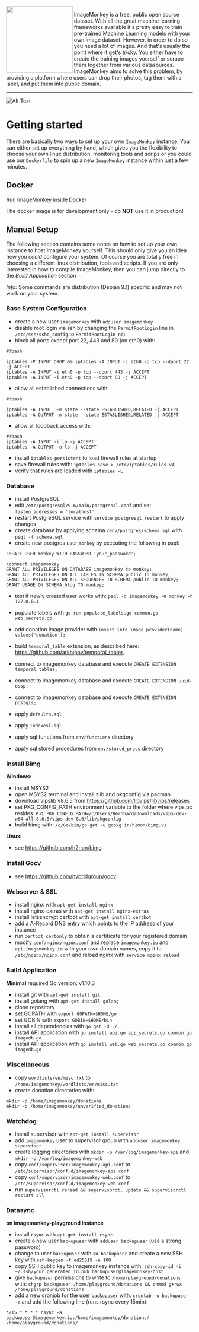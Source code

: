
  <img src="https://raw.githubusercontent.com/bbernhard/imagemonkey-core/develop/img/logo.png" align="left" width="180" >


ImageMonkey is a free, public open source dataset. With all the great machine learning frameworks available it's pretty easy to train pre-trained Machine Learning models with your own image dataset. However, in order to do so you need a lot of images. And that's usually the point where it get's tricky. You either have to create the training images yourself or scrape them together from various datasources. ImageMonkey aims to solve this problem, by providing a platform where users can drop their photos, tag them with a label, and put them into public domain.

---
![Alt Text](https://github.com/bbernhard/imagemonkey-core/raw/master/img/animation.gif)

# Getting started #

There are basically two ways to set up your own `ImageMonkey` instance. You can either set up everything by hand, which gives you the flexibility to choose your own linux distribution, monitoring tools and scrips or you could use our `Dockerfile` to spin up a new `ImageMonkey` instance within just a few minutes. 

## Docker ## 

[Run ImageMonkey inside Docker](https://github.com/bbernhard/imagemonkey-core/blob/develop/env/docker/README.md)

The docker image is for development only - do **NOT** use it in production!

## Manual Setup ##

The following section contains some notes on how to set up your own instance to host ImageMonkey yourself.
This should only give you an idea how you *could* configure your system. Of course you are totally free in choosing 
a different linux distribution, tools and scripts. If you are only interested in how to compile ImageMonkey, then you can jump directly to the *Build Application* section 

*Info:* Some commands are distribution (Debian 9.1) specific and may not work on your system. 

### Base System Configuration ###

* create a new user `imagemonkey`  with `adduser imagemonkey` 
* disable root login via ssh by changing the `PermitRootLogin` line in `/etc/ssh/sshd_config` to `PermitRootLogin no`)
* block all ports except port 22, 443 and 80 (on eth0) with: 
```
#!bash

iptables -P INPUT DROP && iptables -A INPUT -i eth0 -p tcp --dport 22 -j ACCEPT
iptables -A INPUT -i eth0 -p tcp --dport 443 -j ACCEPT
iptables -A INPUT -i eth0 -p tcp --dport 80 -j ACCEPT
```

* allow all established connections with:

```
#!bash

iptables -A INPUT  -m state --state ESTABLISHED,RELATED -j ACCEPT
iptables -A OUTPUT -m state --state ESTABLISHED,RELATED -j ACCEPT
```

* allow all loopback access with:
```
#!bash
iptables -A INPUT -i lo -j ACCEPT
iptables -A OUTPUT -o lo -j ACCEPT
```

* install `iptables-persistent` to load firewall rules at startup
* save firewall rules with: `iptables-save > /etc/iptables/rules.v4`
* verify that rules are loaded with `iptables -L`

### Database ###

* install PostgreSQL
* edit `/etc/postgresql/9.6/main/postgresql.conf` and set `listen_addresses = 'localhost'`
* restart PostgreSQL service with `service postgresql restart` to apply changes
* create database by applying schema `/env/postgres/schema.sql` with `psql -f schema.sql`
* create new postgres user `monkey` by executing the following in psql: 
```
CREATE USER monkey WITH PASSWORD 'your_password';

\connect imagemonkey 
GRANT ALL PRIVILEGES ON DATABASE imagemonkey to monkey;
GRANT ALL PRIVILEGES ON ALL TABLES IN SCHEMA public TO monkey;
GRANT ALL PRIVILEGES ON ALL SEQUENCES IN SCHEMA public TO monkey;
GRANT USAGE ON SCHEMA blog TO monkey;

```
* test if newly created user works with: `psql -d imagemonkey -U monkey -h 127.0.0.1`

* populate labels with `go run populate_labels.go common.go web_secrets.go`
* add donation image provider with `insert into image_provider(name) values('donation');`

* build `temporal_table` extension, as described here: https://github.com/arkhipov/temporal_tables
* connect to imagemonkey database and execute `CREATE EXTENSION temporal_tables;`
* connect to imagemonkey database and execute `CREATE EXTENSION uuid-ossp;`
* connect to imagemonkey database and execute `CREATE EXTENSION postgis;`
* apply `defaults.sql`
* apply `indexesl.sql`
* apply sql functions from `env/functions` directory
* apply sql stored procedures from `env/stored_procs` directory

### Install Bimg ###
**Windows:**
* install MSYS2
* open MSYS2 terminal and install zlib and pkgconfig via pacman
* download vipslib v8.6.5 from https://github.com/libvips/libvips/releases
* set PKG_CONFIG_PATH environment variable to the folder where vips.pc resides. e.q: `PKG_CONFIG_PATH=/c/Users/Bernhard/Downloads/vips-dev-w64-all-8.6.5/vips-dev-8.6/lib/pkgconfig`
* build bimg with: `/c/Go/bin/go get -u gopkg.in/h2non/bimg.v1`

**Linux:**
* see https://github.com/h2non/bimg

### Install Gocv ###
* see https://github.com/hybridgroup/gocv

### Webserver & SSL ###

* install nginx with `apt-get install nginx`
* install nginx-extras with `apt-get install nginx-extras`
* install letsencrypt certbot with `apt-get install certbot`
* add a A-Record DNS entry which points to the IP address of your instance
* run `certbot certonly` to obtain a certificate for your registered domain
* modify `conf/nginx/nginx.conf` and replace `imagemonkey.io` and `api.imagemonkey.io` with your own domain names, copy it to `/etc/nginx/nginx.conf` and reload nginx with `service nginx reload`

### Build Application ###
**Minimal** required Go version: v1.10.3

* install git with `apt-get install git`
* install golang with `apt-get install golang`
* clone repository
* set GOPATH with `export GOPATH=$HOME/go`
* set GOBIN with `export GOBIN=$HOME/bin`
* install all dependencies with `go get -d ./... `
* install API application with `go install api.go api_secrets.go common.go imagedb.go`
* install API application with `go install web.go web_secrets.go common.go imagedb.go` 

### Miscellaneous ###
* copy `wordlists/en/misc.txt` to `/home/imagemonkey/wordlists/en/misc.txt`
* create donation directories with: 
```
mkdir -p /home/imagemonkey/donations
mkdir -p /home/imagemonkey/unverified_donations
```

### Watchdog ###
* install supervisor with `apt-get install supervisor`
* add `imagemonkey` user to supervisor group with `adduser imagemonkey supervisor`
* create logging directories with `mkdir -p /var/log/imagemonkey-api` and `mkdir -p /var/log/imagemonkey-web`
* copy `conf/supervisor/imagemonkey-api.conf` to `/etc/supervisor/conf.d/imagemonkey-api.conf`
* copy `conf/supervisor/imagemonkey-web.conf` to `/etc/supervisor/conf.d/imagemonkey-web.conf`
* run `supervisorctl reread && supervisorctl update && supervisorctl restart all`


### Datasync ###
**on imagemonkey-playground instance**
* install `rsync` with `apt-get install rsync`
* create a new user `backupuser` with `adduser backupuser` (use a strong password)
* change to user `backupuser` with `su backupuser` and create a new SSH key with `ssh-keygen -t ed25519 -a 100`
* copy SSH public key to imagemonkey instance with: `ssh-copy-id -i ~/.ssh/your_generated_id.pub backupuser@imagemonkey-host`
* give `backupuser` permissions to write to `/home/playground/donations` with: `chgrp backupuser /home/playground/donations && chmod g+rwx /home/playground/donations`
* add a new cronjob for the user `backupuser` with: `crontab -u backupuser -e` and add the following line (runs rsync every 15min):

```
*/15 * * * * rsync -a backupuser@imagemonkey.io:/home/imagemonkey/donations/ /home/playground/donations/
```
